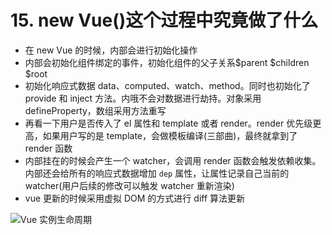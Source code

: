 # 15. new Vue()这个过程中究竟做了什么

- 在 new Vue 的时候，内部会进行初始化操作
- 内部会初始化组件绑定的事件，初始化组件的父子关系$parent $children $root
- 初始化响应式数据 data、computed、watch、method。同时也初始化了 provide 和 inject 方法。内哦不会对数据进行劫持。对象采用 defineProperty，数组采用方法重写
- 再看一下用户是否传入了 el 属性和 template 或者 render。render 优先级更高，如果用户写的是 template，会做模板编译(三部曲)，最终就拿到了 render 函数
- 内部挂在的时候会产生一个 watcher，会调用 render 函数会触发依赖收集。内部还会给所有的响应式数据增加 `dep` 属性，让属性记录自己当前的 watcher(用户后续的修改可以触发 watcher 重新渲染)
- vue 更新的时候采用虚拟 DOM 的方式进行 diff 算法更新

![Vue 实例生命周期](https://gitee.com/xuchp/typora-pics/raw/master/images/lifecycle.png)

